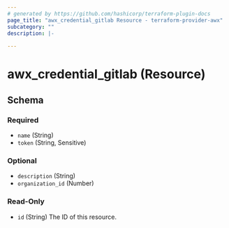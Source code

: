 ```yaml
---
# generated by https://github.com/hashicorp/terraform-plugin-docs
page_title: "awx_credential_gitlab Resource - terraform-provider-awx"
subcategory: ""
description: |-
  
---
```


# awx_credential_gitlab (Resource)





<!-- schema generated by tfplugindocs -->
## Schema

### Required

- `name` (String)
- `token` (String, Sensitive)

### Optional

- `description` (String)
- `organization_id` (Number)

### Read-Only

- `id` (String) The ID of this resource.

